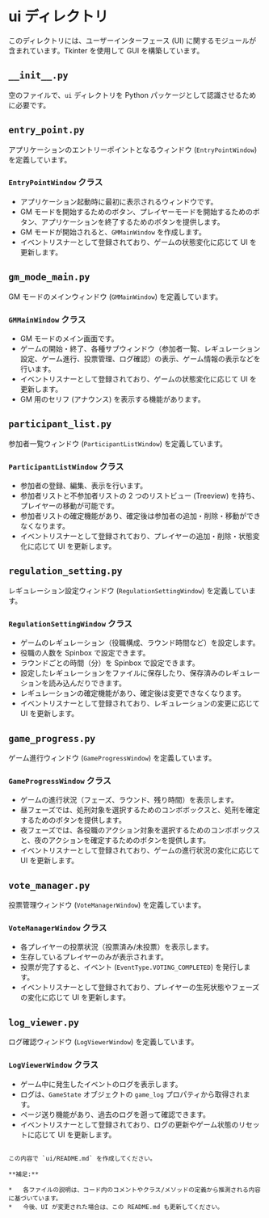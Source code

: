 # ui ディレクトリ

このディレクトリには、ユーザーインターフェース (UI) に関するモジュールが含まれています。Tkinter を使用して GUI を構築しています。

## `__init__.py`

空のファイルで、`ui` ディレクトリを Python パッケージとして認識させるために必要です。

## `entry_point.py`

アプリケーションのエントリーポイントとなるウィンドウ (`EntryPointWindow`) を定義しています。

### `EntryPointWindow` クラス

*   アプリケーション起動時に最初に表示されるウィンドウです。
*   GM モードを開始するためのボタン、プレイヤーモードを開始するためのボタン、アプリケーションを終了するためのボタンを提供します。
*   GM モードが開始されると、`GMMainWindow` を作成します。
*   イベントリスナーとして登録されており、ゲームの状態変化に応じて UI を更新します。

## `gm_mode_main.py`

GM モードのメインウィンドウ (`GMMainWindow`) を定義しています。

### `GMMainWindow` クラス

*   GM モードのメイン画面です。
*   ゲームの開始・終了、各種サブウィンドウ（参加者一覧、レギュレーション設定、ゲーム進行、投票管理、ログ確認）の表示、ゲーム情報の表示などを行います。
*   イベントリスナーとして登録されており、ゲームの状態変化に応じて UI を更新します。
*   GM 用のセリフ (アナウンス) を表示する機能があります。

## `participant_list.py`

参加者一覧ウィンドウ (`ParticipantListWindow`) を定義しています。

### `ParticipantListWindow` クラス

*   参加者の登録、編集、表示を行います。
*   参加者リストと不参加者リストの 2 つのリストビュー (Treeview) を持ち、プレイヤーの移動が可能です。
*   参加者リストの確定機能があり、確定後は参加者の追加・削除・移動ができなくなります。
*   イベントリスナーとして登録されており、プレイヤーの追加・削除・状態変化に応じて UI を更新します。

## `regulation_setting.py`

レギュレーション設定ウィンドウ (`RegulationSettingWindow`) を定義しています。

### `RegulationSettingWindow` クラス

*   ゲームのレギュレーション（役職構成、ラウンド時間など）を設定します。
*   役職の人数を Spinbox で設定できます。
*   ラウンドごとの時間（分）を Spinbox で設定できます。
*   設定したレギュレーションをファイルに保存したり、保存済みのレギュレーションを読み込んだりできます。
*   レギュレーションの確定機能があり、確定後は変更できなくなります。
*   イベントリスナーとして登録されており、レギュレーションの変更に応じて UI を更新します。

## `game_progress.py`

ゲーム進行ウィンドウ (`GameProgressWindow`) を定義しています。

### `GameProgressWindow` クラス

*   ゲームの進行状況（フェーズ、ラウンド、残り時間）を表示します。
*   昼フェーズでは、処刑対象を選択するためのコンボボックスと、処刑を確定するためのボタンを提供します。
*   夜フェーズでは、各役職のアクション対象を選択するためのコンボボックスと、夜のアクションを確定するためのボタンを提供します。
*   イベントリスナーとして登録されており、ゲームの進行状況の変化に応じて UI を更新します。

## `vote_manager.py`

投票管理ウィンドウ (`VoteManagerWindow`) を定義しています。

### `VoteManagerWindow` クラス

*   各プレイヤーの投票状況（投票済み/未投票）を表示します。
*   生存しているプレイヤーのみが表示されます。
*   投票が完了すると、イベント (`EventType.VOTING_COMPLETED`) を発行します。
*   イベントリスナーとして登録されており、プレイヤーの生死状態やフェーズの変化に応じて UI を更新します。

## `log_viewer.py`

ログ確認ウィンドウ (`LogViewerWindow`) を定義しています。

### `LogViewerWindow` クラス

*   ゲーム中に発生したイベントのログを表示します。
*   ログは、`GameState` オブジェクトの `game_log` プロパティから取得されます。
*   ページ送り機能があり、過去のログを遡って確認できます。
*   イベントリスナーとして登録されており、ログの更新やゲーム状態のリセットに応じて UI を更新します。

```

この内容で `ui/README.md` を作成してください。

**補足:**

*   各ファイルの説明は、コード内のコメントやクラス/メソッドの定義から推測される内容に基づいています。
*   今後、UI が変更された場合は、この README.md も更新してください。